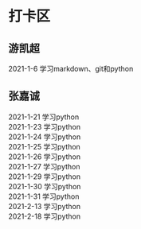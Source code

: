 # 打卡区

## 游凯超
2021-1-6 学习markdown、git和python
## 张嘉诚
2021-1-21 学习python  
2021-1-23 学习python  
2021-1-24 学习python  
2021-1-25 学习python  
2021-1-26 学习python  
2021-1-27 学习python  
2021-1-29 学习python  
2021-1-30 学习python  
2021-1-31 学习python  
2021-2-13 学习python  
2021-2-18 学习python
